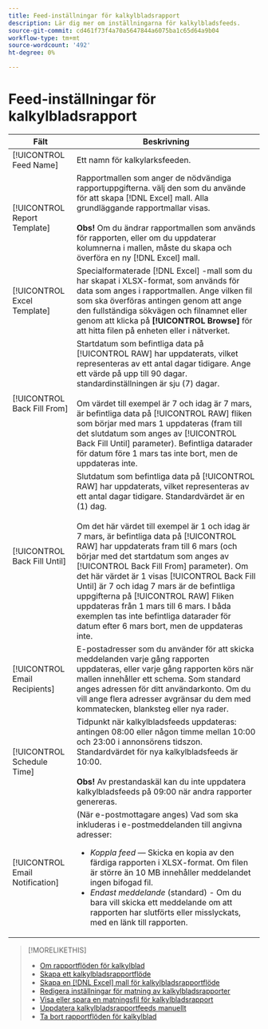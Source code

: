```yaml
---
title: Feed-inställningar för kalkylbladsrapport
description: Lär dig mer om inställningarna för kalkylbladsfeeds.
source-git-commit: cd461f73f4a70a5647844a6075ba1c65d64a9b04
workflow-type: tm+mt
source-wordcount: '492'
ht-degree: 0%

---
```


# Feed-inställningar för kalkylbladsrapport

| Fält | Beskrivning |
|---|---|
| [!UICONTROL Feed Name] | Ett namn för kalkylarksfeeden. |
| [!UICONTROL Report Template] | Rapportmallen som anger de nödvändiga rapportuppgifterna. välj den som du använde för att skapa [!DNL Excel] mall. Alla grundläggande rapportmallar visas.<br><br><b>Obs!</b> Om du ändrar rapportmallen som används för rapporten, eller om du uppdaterar kolumnerna i mallen, måste du skapa och överföra en ny [!DNL Excel] mall. |
| [!UICONTROL Excel Template] | Specialformaterade [!DNL Excel] -mall som du har skapat i XLSX-format, som används för data som anges i rapportmallen. Ange vilken fil som ska överföras antingen genom att ange den fullständiga sökvägen och filnamnet eller genom att klicka på <b>[!UICONTROL Browse]</b> för att hitta filen på enheten eller i nätverket. |
| [!UICONTROL Back Fill From] | Startdatum som befintliga data på [!UICONTROL RAW] har uppdaterats, vilket representeras av ett antal dagar tidigare. Ange ett värde på upp till 90 dagar. standardinställningen är sju (7) dagar.<br><br>Om värdet till exempel är 7 och idag är 7 mars, är befintliga data på [!UICONTROL RAW] fliken som börjar med mars 1 uppdateras (fram till det slutdatum som anges av [!UICONTROL Back Fill Until] parameter). Befintliga datarader för datum före 1 mars tas inte bort, men de uppdateras inte. |
| [!UICONTROL Back Fill Until] | Slutdatum som befintliga data på [!UICONTROL RAW] har uppdaterats, vilket representeras av ett antal dagar tidigare. Standardvärdet är en (1) dag.<br><br>Om det här värdet till exempel är 1 och idag är 7 mars, är befintliga data på [!UICONTROL RAW] har uppdaterats fram till 6 mars (och börjar med det startdatum som anges av [!UICONTROL Back Fill From] parameter). Om det här värdet är 1 visas [!UICONTROL Back Fill Until] är 7 och idag 7 mars är de befintliga uppgifterna på [!UICONTROL RAW] Fliken uppdateras från 1 mars till 6 mars. I båda exemplen tas inte befintliga datarader för datum efter 6 mars bort, men de uppdateras inte. |
| [!UICONTROL Email Recipients] | E-postadresser som du använder för att skicka meddelanden varje gång rapporten uppdateras, eller varje gång rapporten körs när mallen innehåller ett schema. Som standard anges adressen för ditt användarkonto. Om du vill ange flera adresser avgränsar du dem med kommatecken, blanksteg eller nya rader. |
| [!UICONTROL Schedule Time] | Tidpunkt när kalkylbladsfeeds uppdateras: antingen 08:00 eller någon timme mellan 10:00 och 23:00 i annonsörens tidszon. Standardvärdet för nya kalkylbladsfeeds är 10:00.<br><br><b>Obs!</b> Av prestandaskäl kan du inte uppdatera kalkylbladsfeeds på 09:00 när andra rapporter genereras. |
| [!UICONTROL Email Notification] | (När e-postmottagare anges) Vad som ska inkluderas i e-postmeddelanden till angivna adresser:<ul><li><i>Koppla feed</i> — Skicka en kopia av den färdiga rapporten i XLSX-format. Om filen är större än 10 MB innehåller meddelandet ingen bifogad fil.</li><li><i>Endast meddelande</i> (standard) - Om du bara vill skicka ett meddelande om att rapporten har slutförts eller misslyckats, med en länk till rapporten.</li></ul> |

>[!MORELIKETHIS]
>
>* [Om rapportflöden för kalkylblad](spreadsheet-feed-about.md)
>* [Skapa ett kalkylbladsrapportflöde](spreadsheet-feed-create.md)
>* [Skapa en [!DNL Excel] mall för kalkylbladsrapportflöde](spreadsheet-feed-create-excel-template.md)
>* [Redigera inställningar för matning av kalkylbladsrapporter](spreadsheet-feed-edit.md)
>* [Visa eller spara en matningsfil för kalkylbladsrapport](spreadsheet-feed-view-or-save.md)
>* [Uppdatera kalkylbladsrapportfeeds manuellt](spreadsheet-feed-refresh.md)
>* [Ta bort rapportflöden för kalkylblad](spreadsheet-feed-delete.md)

